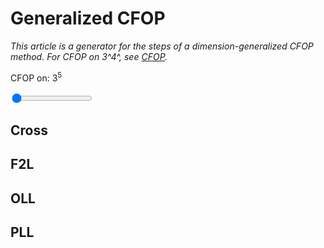 # Generalized CFOP

_This article is a generator for the steps of a dimension-generalized CFOP method. For CFOP on 3^4^, see [CFOP](/methods/3x3x3x3/cfop.md)._

<p>CFOP on: 3<sup><span id="sliderDisplay">5</span></sup></p>
<input type="range" min="3" max="10" value="3" class="slider" id="myRange">

## Cross

<p id="cross_text"></p>

## F2L

<p id="f2l_text"></p>

## OLL

<p id="oll_text"></p>

## PLL

<p id="pll_text"></p>


<script>
    var slider = document.getElementById("myRange");
    var output = document.getElementById("sliderDisplay");
    output.innerHTML = slider.value;
    // updates the text above the slider when you slide the slider by sliding it in the slidy way that you can slide a slider
    slider.oninput = function() {
        output.innerHTML = this.value;
        myFunction(this.value);
    }


    function myFunction(dim) {
        // array of piece types
        const pieces = [
            [1],
            [1,2],
            [1,4,4],
            [1,6,12,8],
            [1,8,24,32,16],
            [1,10,40,80,80,32],
            [1,12,60,160,240,192,64],
            [1,14,84,280,560,672,448,128],
            [1,16,112,448,1120,1792,1792,1024,256],
            [1,18,144,672,2016,4032,5376,4608,2304,512],
            [1,20,180,960,3360,8064,13440,15360,11520,5120,1024]
        ];

        total_cubies = (3**dim)-1;
        total_pieces = (3**dim)-1 - ((pieces[dim][1])-2);

        // cross text
        cross_text = "Solve all " + ((pieces[dim][1])-2) + " of the 2c pieces around one of the centers.";
        document.getElementById("cross_text").innerHTML = cross_text;

        // F2L text
        f2l_text = dim + "-dimensional F2L consists of " + (dim-2) + " type" + (dim-2>1?`s`:``)+" of pair"+ (dim-2>1?`s`:``)+":<br>";
        for(var i = 1; i<(dim+1); i++) {
            if (i<3) continue;
            if (i==dim) { // the last pair with nc pieces and n-1c pieces
                f2l_text = f2l_text + ((pieces[dim][i])/2) + " F2L-"+dim+String.fromCharCode('a'.charCodeAt() + i-3)+" pairs (" + dim + "c & " + (dim-1) +"c pieces)<br>";
                break;
            }
            f2l_text = f2l_text + ((pieces[dim][i]-pieces[dim-1][i])/2) + " F2L-"+dim+String.fromCharCode('a'.charCodeAt() + i-3)+" pairs (" + (i) + "c & " + (i-1) +"c pieces)<br>";
        }
        document.getElementById("f2l_text").innerHTML = f2l_text;

        //OLL text

        oll_text = "Orient the remaining " + ((3**(dim-1))-1) + " pieces on the Last Layer:<br>";
        for(var o = 1; o<dim; o++) {
            oll_text = oll_text + pieces[dim-1][o] + " " + (o+1) + "c pieces<br>";
        }
        document.getElementById("oll_text").innerHTML = oll_text;

        //PLL text
        pll_text = "";
        if (dim==3) {
            pll_text = pll_text + "Use the correct algorithm from the PLL algset (21 algs) to solve the rest of the puzzle."
        }
        else {
            pll_text = pll_text + "First, permute the " + ((pieces[dim][1])-2) + " 2c pieces using EPLL algorithms.<br>";
            pll_text = pll_text + "Next, use RKT to permute the rest of the puzzle like a 3<sup>" + (dim-1) + "</sup>.";
        }

        document.getElementById("pll_text").innerHTML = pll_text;

        // temporary OLL and PLL text
        // message_text += "OLL-" + dim + "<br>";
        // message_text += "PLL-" + dim + "<br>";

    }

myFunction(3);
</script>
